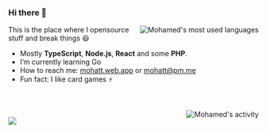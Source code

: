 ### Hi there 👋

<picture>
  <source media="(prefers-color-scheme: dark)" srcset="https://mohatt-grs.vercel.app/api/top-langs/?username=mohatt&size_weight=0.5&count_weight=0.5&show_icons=true&langs_count=8&layout=compact&theme=github_dark_dimmed">
  <img alt="Mohamed's most used languages" src="https://mohatt-grs.vercel.app/api/top-langs/?username=mohatt&size_weight=0.5&count_weight=0.5&show_icons=true&langs_count=8&layout=compact&theme=default" align="right" />
</picture>

This is the place where I opensource stuff and break things 😆

- Mostly **TypeScript**, **Node.js**, **React** and some **PHP**.
- I’m currently learning Go
- How to reach me: [mohatt.web.app](https://mohatt.web.app) or mohatt@pm.me
- Fun fact: I like card games ⚡

<br />
<br />

<picture>
  <source media="(prefers-color-scheme: dark)" srcset="https://mohatt-grs.vercel.app/api?username=mohatt&show_icons=true&custom_title=Activity&theme=github_dark_dimmed&include_all_commits=true">
  <img alt="Mohamed's activity" src="https://mohatt-grs.vercel.app/api?username=mohatt&show_icons=true&custom_title=Activity&theme=default" align="right" />
</picture>

![](https://hit.yhype.me/github/profile?user_id=348753)
